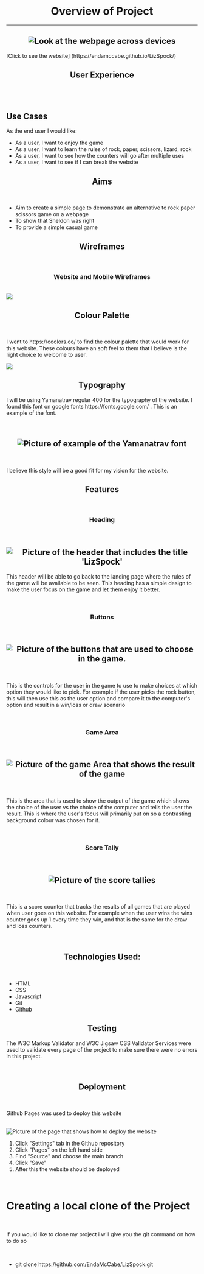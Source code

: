<h1 align="center">Overview of Project</h1>
<hr>
<h2 align="center"><img src="assets/images/responsive.webp" alt="Look at the webpage across devices"></h2>
[Click to see the website] (https://endamccabe.github.io/LizSpock/)
<h2 align="center" text-weight="bold">User Experience<h2>
<br>
<h2>Use Cases</h2>
<p>As the end user I would like:<p>
<ul>
  <li>As a user, I want to enjoy the game
  <li>As a user, I want to learn the rules of rock, paper, scissors, lizard, rock</li>
  <li>As a user, I want to see how the counters will go after multiple uses</li>
  <li>As a user, I want to see if I can break the website</li>
</ul>
<h2 align="center">Aims</h2>
<br>
<ul>
  <li>Aim to create a simple page to demonstrate an alternative to rock paper scissors game on a webpage</li>
  <li>To show that Sheldon was right</li>
  <li>To provide a simple casual game</li>
</ul>
<h2 align="center">Wireframes</h2>
<br>
<h3 align="center">Website and Mobile Wireframes</h3>
<br>
<img src="assets/images/wireframe.webp">
<br>
<h2 align="center">Colour Palette</h2>
<br>
<p>I went to https://coolors.co/ to find the colour palette that would work for this website. These colours have an soft feel to them that I believe is the right choice to welcome to user.</p>
<img align="center" src="assets/images/color_pal.webp">
<br>
<h2 align="center">Typography</h2>
<p>I will be using Yamanatrav regular 400 for the typography of the website. I found this font on google fonts https://fonts.google.com/ . This is an example of the font.</p>
<br>
<h2 align="center"><img src="assets/images/typography.webp" alt="Picture of example of the Yamanatrav font"></h2>
<br>
<p>I believe this style will be a good fit for my vision for the website.</p>
<h2 align="center">Features</h2>
<br>
<h3 align="center">Heading</h3>
<br>
<h2 align="center"><img src="assets/images/header.webp" alt="Picture of the header that includes the title 'LizSpock'"></h2>
<p>This header will be able to go back to the landing page where the rules of the game will be available to be seen. This heading has a simple design to make the user focus on the game and let them enjoy it better.</p>
<br>
<h3 align="center">Buttons</h3>
<br>
<h2 align="center"><img src="assets/images/buttons_bar.webp" alt="Picture of the buttons that are used to choose in the game."></h2>
<br>
<p>This is the controls for the user in the game to use to make choices at which option they would like to pick. For example if the user picks the rock button, this will then use this as the user option and compare it to the computer's option and result in a win/loss or draw scenario</p>
<br>
<h3 align="center">Game Area</h3>
<br>
<h2 align="center"><img src="assets/images/game_area.webp" alt="Picture of the game Area that shows the result of the game"></h2>
<br>
<p>This is the area that is used to show the output of the game which shows the choice of the user vs the choice of the computer and tells the user the result. This is where the user's focus will primarily put on so a contrasting background colour was chosen for it.</p>
<br>
<h3 align="center">Score Tally</h3>
<br>
<h2 align="center"><img src="assets/images/score_tally.webp" alt="Picture of the score tallies"></h2>
<br>
<p>This is a score counter that tracks the results of all games that are played when user goes on this website. For example when the user wins the wins counter goes up 1 every time they win, and that is the same for the draw and loss counters.</p>
<br>
<h2 align="center">Technologies Used:</h2>
<br>
<ul>
  <li>HTML</li>
  <li>CSS</li>
  <li>Javascript</li>
  <li>Git</li>
  <li>Github</li>
</ul>
<h2 align="center">Testing</h2>
<p>The W3C Markup Validator and W3C Jigsaw CSS Validator Services were used to validate every page of the project to make sure there were no errors in this project.</p>
<br>
<h2 align="center">Deployment</h2>
<br>
<p>Github Pages was used to deploy this website</p>
<br>
<img align="center" src="assets/images/github_pages.webp" alt="Picture of the page that shows how to deploy the website">
<br>
<ol>
    <li>Click "Settings" tab in the Github repository</li>
    <li>Click "Pages" on the left hand side</li>
    <li>Find "Source" and choose the main branch</li>
    <li>Click "Save"</li>
    <li>After this the website should be deployed</li>
</ol>
<br>
<h1>Creating a local clone of the Project</h1>
<br>
<p>If you would like to clone my project i will give you the git command on how to do so</p>
<br>
<ul>
    <li>git clone https://github.com/EndaMcCabe/LizSpock.git</li>
</ul>
